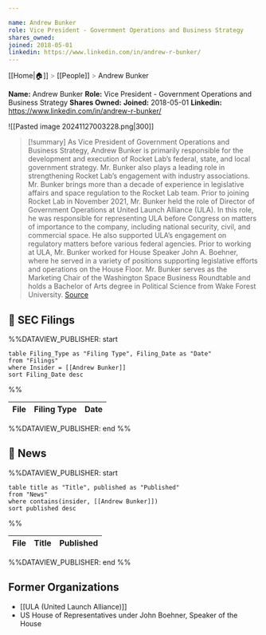 ```yaml
---

name: Andrew Bunker
role: Vice President - Government Operations and Business Strategy
shares_owned: 
joined: 2018-05-01
linkedin: https://www.linkedin.com/in/andrew-r-bunker/
---
```

[[Home|🏠]] <span style="color: LightSlateGray">></span> [[People]] <span style="color: LightSlateGray">></span> Andrew Bunker

**Name:** Andrew Bunker
**Role:** Vice President - Government Operations and Business Strategy
**Shares Owned:** 
**Joined:** 2018-05-01
**Linkedin:** https://www.linkedin.com/in/andrew-r-bunker/

![[Pasted image 20241127003228.png|300]]

>[!summary]
As Vice President of Government Operations and Business Strategy, Andrew Bunker is primarily responsible for the development and execution of Rocket Lab’s federal, state, and local government strategy. Mr. Bunker also plays a leading role in strengthening Rocket Lab’s engagement with industry associations. Mr. Bunker brings more than a decade of experience in legislative affairs and space regulation to the Rocket Lab team. Prior to joining Rocket Lab in November 2021, Mr. Bunker held the role of Director of Government Operations at United Launch Alliance (ULA). In this role, he was responsible for representing ULA before Congress on matters of importance to the company, including national security, civil, and commercial space. He also supported ULA’s engagement on regulatory matters before various federal agencies. Prior to working at ULA, Mr. Bunker worked for House Speaker John A. Boehner, where he served in a variety of positions supporting legislative efforts and operations on the House Floor. Mr. Bunker serves as the Marketing Chair of the Washington Space Business Roundtable and holds a Bachelor of Arts degree in Political Science from Wake Forest University.
[Source](https://www.rocketlabusa.com/about/team/)

## 💼 SEC Filings
%%DATAVIEW_PUBLISHER: start
```
table Filing_Type as "Filing Type", Filing_Date as "Date"
from "Filings"
where Insider = [[Andrew Bunker]]
sort Filing_Date desc

```
%%

| File | Filing Type | Date |
| ---- | ----------- | ---- |

%%DATAVIEW_PUBLISHER: end %%

## 📰 News
%%DATAVIEW_PUBLISHER: start
```
table title as "Title", published as "Published"
from "News"
where contains(insider, [[Andrew Bunker]])
sort published desc
```
%%

| File | Title | Published |
| ---- | ----- | --------- |

%%DATAVIEW_PUBLISHER: end %%

## Former Organizations

-  [[ULA (United Launch Alliance)]]
-  US House of Representatives under John Boehner, Speaker of the House